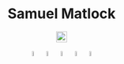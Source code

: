<div align="center"><h1><b>Samuel Matlock</b></h1>

<img height=22px src="https://komarev.com/ghpvc/?username=samuelmatlock&label=Profile%20views&color=0e75b6&style=flat" alt="samuelmatlock"/>

<p align="center">
  <a href="http://samuelmatlock.com"><img width="5%" src="https://img.icons8.com/fluent/96/000000/domain.png" alt="website"/></a>
  <a href="https://twitter.com/samuelmatlock"><img width="5%" src="https://img.icons8.com/color/96/000000/twitter-squared.png" alt="twitter"/></a>
  <a href="https://www.linkedin.com/in/samuelmatlock"><img width="5%" src="https://img.icons8.com/color/96/000000/linkedin.png" alt="linkedin"/></a>
  <a href="https://www.github.com/samuelmatlock"><img width="5%" src="https://img.icons8.com/color/96/000000/github.png" alt="github"/></a>
  <a href="http://samuelmatlock.com"><img width="5%" src="https://img.icons8.com/color/00/0C0C0C/resume.png" alt="resume"/></a>
</div>

